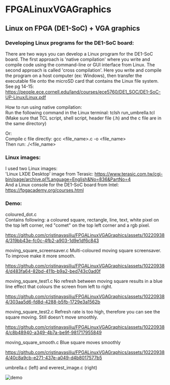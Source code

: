 # FPGALinuxVGAGraphics
## Linux on FPGA (DE1-SoC) + VGA graphics 



<h3>Developing Linux programs for the DE1-SoC board:</h3> 

There are two ways you can develop a Linux program for the DE1-SoC board. The first approach is 'native compilation' where you write and compile code using the command-line or GUI interface from Linux. The second approach is called 'cross compilation'. Here you write and compile the program on a host computer (ex: Windows), then transfer the executable file onto the microSD card that contains the Linux file system. See pg 14-15: https://people.ece.cornell.edu/land/courses/ece5760/DE1_SOC/DE1-SoC-UP-Linux/Linux.pdf<br />

How to run using native compilation: <br />
Run the following command in the Linux terminal: tclsh run_umbrella.tcl <br />
(Make sure that TCL script, shell script, header file (.h) and the c file are in the same directory) <br />

Or: <br />
Compile c file directly:
gcc <file_name>.c -o <file_name> <br />
Then run: 
./<file_name> <br />

 <h3>Linux images:</h3>

 I used two Linux images: <br />
'Linux LXDE Desktop’ image from Terasic: https://www.terasic.com.tw/cgi-bin/page/archive.pl?Language=English&No=836&PartNo=4 <br />
And a Linux console for the DE1-SoC board from Intel: https://fpgacademy.org/courses.html <br />

 <h3>Demo:</h3>

coloured_dot.c <br />
Contains following: a coloured square, rectangle, line, text, white pixel on the top left corner, red "comet" on the top left corner and a rgb pixel.

https://github.com/cristinavasiliu/FPGALinuxVGAGraphics/assets/102209384/319bb43e-fc0c-4fb2-a903-1d9e1df6c843

moving_square_screensaver.c
Multi-coloured moving square screensaver. To improve make it more smooth.

https://github.com/cristinavasiliu/FPGALinuxVGAGraphics/assets/102209384/d483fa64-82bd-411b-b9a2-bed743c0ad0f

moving_square_test1.c
No refresh between moving square results in a blue line effect that colours the screen from left to right. 

https://github.com/cristinavasiliu/FPGALinuxVGAGraphics/assets/102209384/303aa5d6-fd8d-4288-b5fb-1729e3a1562b

moving_square_test2.c
Refresh rate is too high, therefore you can see the square moving. Still doesn't move smoothly.

https://github.com/cristinavasiliu/FPGALinuxVGAGraphics/assets/102209384/c8b48940-a349-4b7a-be9f-981717955849

moving_square_smooth.c
Blue square moves smoothly 

https://github.com/cristinavasiliu/FPGALinuxVGAGraphics/assets/102209384/40c8a9cb-e271-437e-a049-d4b8017577b5

umbrella.c (left) and everest_image.c (right) <br />

![demo](https://github.com/cristinavasiliu/FPGALinuxVGAGraphics/assets/102209384/f8f4df8b-80f6-414e-9ed5-08cf150f1d01)
